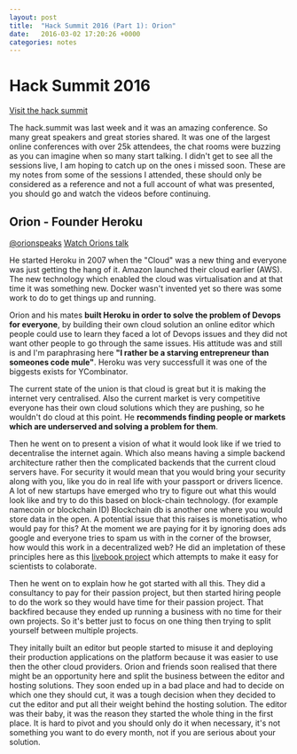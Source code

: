```yaml
---
layout: post
title:  "Hack Summit 2016 (Part 1): Orion"
date:   2016-03-02 17:20:26 +0000
categories: notes
---
```


# Hack Summit 2016
[Visit the hack summit](https://hacksummit.org/)

The hack.summit was last week and it was an amazing conference. So many great speakers and great stories shared. 
It was one of the largest online conferences with over 25k attendees, the chat rooms were buzzing as you can imagine when so many start talking. 
I didn't get to see all the sessions live, I am hoping to catch up on the ones i missed soon. 
These are my notes from some of the sessions I attended, these should only be considered as a reference and not a full account of what was presented, you should go and watch the videos before continuing.

## Orion - Founder Heroku
[@orionspeaks](https://twitter.com/orionspeaks)
[Watch Orions talk](https://www.crowdcast.io/e/hacksummit-2016/3)

He started Heroku in 2007 when the "Cloud" was a new thing and everyone was just getting the hang of it.
Amazon launched their cloud earlier (AWS). The new technology which enabled the cloud was virtualisation and at that time it was something new. Docker wasn't invented yet so there was some work to do to get things up and running.

Orion and his mates **built Heroku in order to solve the problem of Devops for everyone**, by building their own cloud solution an online editor which people could use to learn they faced a lot of Devops issues and they did not want other people to go through the same issues. His attitude was and still is and I'm paraphrasing here **"I rather be a starving entrepreneur than someones code mule"**. Heroku was very successfull it was one of the biggests exists for YCombinator.

The current state of the union is that cloud is great but it is making the internet very centralised. Also the current market
is very competitive everyone has their own cloud solutions which they are pushing, so he wouldn't do cloud at this point.
He **recommends finding people or markets which are underserved and solving a problem for them**.

Then he went on to present a vision of what it would look like if we tried to decentralise the internet again. 
Which also means having a simple backend architecture rather then the complicated backends that the current cloud servers have. 
For security it would mean that you would bring your security along with you, like you do in real life with your passport or drivers licence.
A lot of new startups have emerged who try to figure out what this would look like and try to do this based on block-chain technology.
(for example namecoin or blockchain ID)
Blockchain db is another one where you would store data in the open. A potential issue that this raises is monetisation, who would pay for this? At the moment we are paying for it by ignoring does ads google and everyone tries to spam us with in the corner of the browser, how would this work in a decentralized web?
He did an impletation of these principles here as this [livebook project](https://github.com/inkandswitch/livebook) which attempts to make it easy for scientists to colaborate.

Then he went on to explain how he got started with all this. They did a consultancy to pay for their passion project, but then started hiring people to do the work so they would have time for their passion project. That backfired because they ended up running a business with no time for their own projects. So it's better just to focus on one thing then trying to split yourself between multiple projects.

They initally built an editor but people started to misuse it and deploying their production applications on the platform because it was easier to use then the other cloud providers. Orion and friends soon realised that there might be an opportunity here and split the business between the editor and hosting solutions. They soon ended up in a bad place and had to decide on which one they should cut, it was a tough decision when they decided to cut the editor and put all their weight behind the hosting solution. The editor was their baby, it was the reason they started the whole thing in the first place.
It is hard to pivot and you should only do it when necessary, it's not something you want to do every month, not if you are serious about your solution.
